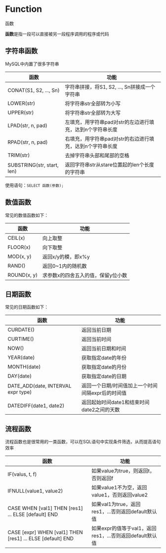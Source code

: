 # Function
函数

**函数**是指一段可以直接被另一段程序调用的程序或代码
## 字符串函数
MySQL中内置了很多字符串

| 函数                         | 功能                               |
|----------------------------|----------------------------------|
| CONAT(S1, S2, ..., Sn)     | 字符串拼接，将S1, S2, ..., Sn拼接成一个字符串   |
| LOWER(str)                 | 将字符串str全部转为小写                    |
| UPPER(str)                 | 将字符串str全部转为大写                    |
| LPAD(str, n, pad)          | 左填充，用字符串pad对str的左边进行填充，达到n个字符串长度 |
| RPAD(str, n, pad)          | 右填充，用字符串pad对str的右边进行填充，达到n个字符串长度 |
| TRIM(str)                  | 去掉字符串头部和尾部的空格                    |
| SUBSTRING(str, start, len) | 返回字符串str从stare位置起的len个长度的字符串     |
使用语句：`SELECT 函数(参数);`

## 数值函数
常见的数值函数如下：

| 函数          | 功能                 |
|-------------|--------------------|
| CEIL(x)     | 向上取整               |
| FLOOR(x)    | 向下取整               |
| MOD(x, y)   | 返回x/y的模，即x%y       |
| RAND()      | 返回0~1内的随机数         |
| ROUND(x, y) | 求参数x的四舍五入的值，保留y位小数 |

## 日期函数
常见的日期函数如下：

| 函数                                 | 功能                          |
|------------------------------------|-----------------------------|
| CURDATE()                          | 返回当前日期                      |
| CURTIME()                          | 返回当前时间                      |
| NOW()                              | 返回当前日期和时间                   |
| YEAR(date)                         | 获取指定date的年份                 |
| MONTH(date)                        | 获取指定date的月份                 |
| DAY(date)                          | 获取指定date的日期                 |
| DATE_ADD(date, INTERVAL expr type) | 返回一个日期/时间值加上一个时间间隔expr后的时间值 |
| DATEDIFF(date1, date2)             | 返回起始时间date1和结束时间date2之间的天数  |

## 流程函数
流程函数也是很常用的一类函数，可以在SQL语句中实现条件筛选，从而提高语句效率

| 函数                                                         | 功能                                      |
|------------------------------------------------------------|-----------------------------------------|
| IF(valus, t, f)                                            | 如果value为true，则返回t，否则返回f                 |
| IFNULL(value1, value2)                                     | 如果value1不为空，返回value1，否则返回value2         |
| CASE WHEN [val1] THEN [res1] ... ELSE [default] END        | 如果val1为true，返回res1，...否则返回default默认值    |
| CASE [expr] WHEN [val1] THEN [res1] ... ELSE [default] END | 如果expr的值等于val1，返回res1，...否则返回default默认值 |
